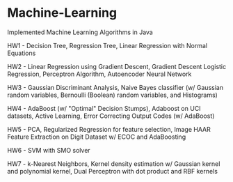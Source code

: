 # Machine-Learning

Implemented Machine Learning Algorithms in Java

HW1 - Decision Tree, Regression Tree, Linear Regression with Normal Equations

HW2 - Linear Regression using Gradient Descent, Gradient Descent Logistic Regression, Perceptron Algorithm, Autoencoder Neural Network

HW3 - Gaussian Discriminant Analysis, Naive Bayes classifier (w/ Gaussian random variables, Bernoulli (Boolean) random variables, and Histograms)

HW4 - AdaBoost (w/ "Optimal" Decision Stumps), Adaboost on UCI datasets, Active Learning,  Error Correcting Output Codes (w/ AdaBoost)

HW5 - PCA, Regularized Regression for feature selection, Image HAAR Feature Extraction on Digit Dataset w/ ECOC and AdaBoosting

HW6 - SVM with SMO solver

HW7 - k-Nearest Neighbors, Kernel density estimation w/  Gaussian kernel and polynomial kernel, Dual Perceptron with dot product and RBF kernels

